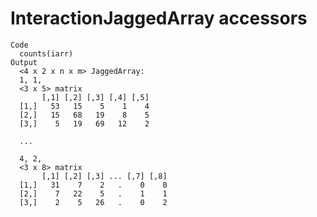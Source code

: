 # InteractionJaggedArray accessors

    Code
      counts(iarr)
    Output
      <4 x 2 x n x m> JaggedArray:
      1, 1,
      <3 x 5> matrix
           [,1] [,2] [,3] [,4] [,5]
      [1,]   53   15    5    1    4
      [2,]   15   68   19    8    5
      [3,]    5   19   69   12    2
      
      ...
      
      4, 2,
      <3 x 8> matrix
           [,1] [,2] [,3] ... [,7] [,8]
      [1,]   31    7    2   .    0    0
      [2,]    7   22    5   .    1    1
      [3,]    2    5   26   .    0    2
      

